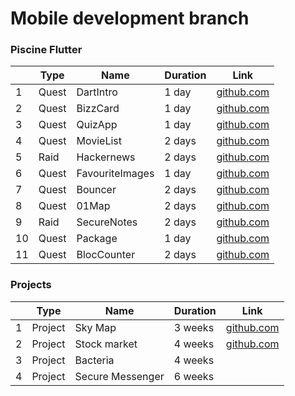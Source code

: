 # Mobile development branch

### Piscine Flutter

|     | Type  | Name            | Duration | Link                                                     |
| --- | ----- | --------------- | -------- | -------------------------------------------------------- |
| 1   | Quest | DartIntro       | 1 day    | [github.com](./subjects/flutter_piscine/intro)           |
| 2   | Quest | BizzCard        | 1 day    | [github.com](./subjects/flutter_piscine/bizzCard)        |
| 3   | Quest | QuizApp         | 1 day    | [github.com](./subjects/flutter_piscine/quizApp)         |
| 4   | Quest | MovieList       | 2 days   | [github.com](./subjects/flutter_piscine/movieList)       |
| 5   | Raid  | Hackernews      | 2 days   | [github.com](./subjects/flutter_piscine/hackernews)      |
| 6   | Quest | FavouriteImages | 1 day    | [github.com](./subjects/flutter_piscine/favoriteImages) |
| 7   | Quest | Bouncer         | 2 days   | [github.com](./subjects/flutter_piscine/bouncer)         |
| 8   | Quest  | 01Map           | 2 days   | [github.com](./subjects/flutter_piscine/01Maps)          |
| 9   | Raid | SecureNotes     | 2 days   | [github.com](./subjects/flutter_piscine/secureNotes)     |
| 10  | Quest | Package     | 1 day   | [github.com](./subjects/flutter_piscine/blocCounter)     |
| 11  | Quest | BlocCounter     | 2 days   | [github.com](./subjects/flutter_piscine/blocCounter)     |




### Projects

|     | Type    | Name             | Duration | Link                                                 |
| --- | ------- | ---------------- | -------- | ---------------------------------------------------- |
| 1   | Project | Sky Map          | 3 weeks  | [github.com](./subjects/flutter_piscine/skyMap)      |
| 2   | Project | Stock market     | 4 weeks  | [github.com](./subjects/flutter_piscine/stockMarket) |
| 3   | Project | Bacteria         | 4 weeks  |                                                      |
| 4   | Project | Secure Messenger | 6 weeks  |                                                      |
